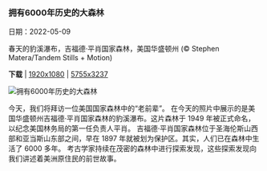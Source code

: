 ### 拥有6000年历史的大森林

日期：2022-05-09

春天的豹溪瀑布，吉福德·平肖国家森林，美国华盛顿州 (© Stephen Matera/Tandem Stills + Motion)

**下载**  |  [1920x1080](https://cn.bing.com/th?id=OHR.GiffordPinchot_ZH-CN2050686223_1920x1080.jpg)  |  [5755x3237](https://cn.bing.com/th?id=OHR.GiffordPinchot_ZH-CN2050686223_UHD.jpg)

![拥有6000年历史的大森林](https://cn.bing.com/th?id=OHR.GiffordPinchot_ZH-CN2050686223_1920x1080.jpg "春天的豹溪瀑布，吉福德·平肖国家森林，美国华盛顿州 (© Stephen Matera/Tandem Stills + Motion)")

今天，我们将拜访一位美国国家森林中的“老前辈”。 在今天的照片中展示的是美国华盛顿州吉福德·平肖国家森林的豹溪瀑布。这片森林于 1949 年被正式命名，以纪念美国林务局的第一任负责人平肖。 吉福德·平肖国家森林位于圣海伦斯山西部和亚当斯山东部之间，早在 1897 年就被划为保护区。其实，人们已在森林中生活了 6000 多年。 考古学家持续在茂密的森林中进行探索发现，这些探索发现向我们讲述着美洲原住民的前世故事。

